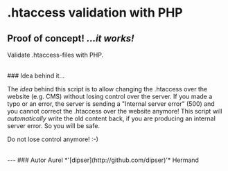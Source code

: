 .htaccess validation with PHP
=============================

## Proof of concept! *...it works!*

Validate .htaccess-files with PHP. 



<br />
### Idea behind it...

The *idea* behind this script is to allow changing the .htaccess over the website (e.g. CMS) without losing control over the server.
If you made a typo or an error, the server is sending a "Internal server error" (500) and you cannot correct the .htaccess over the website anymore! This script will *automatically* write the old content back, if you are producing an internal server error. So you will be safe.

Do not lose control anymore! :-)



<br />
---
### Autor
Aurel *'[dipser](http://github.com/dipser)'* Hermand
